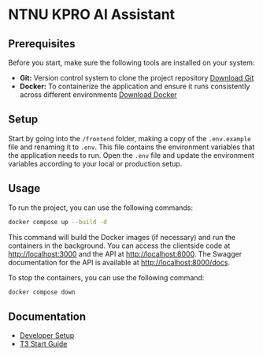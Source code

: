# NTNU KPRO AI Assistant


## Prerequisites
Before you start, make sure the following tools are installed on your system:
- **Git:** Version control system to clone the project repository [Download Git](https://git-scm.com/downloads)
- **Docker:** To containerize the application and ensure it runs consistently across different environments [Download Docker](https://www.docker.com/products/docker-desktop)

## Setup
Start by going into the `/frontend` folder, making a copy of the `.env.example` file and renaming it to `.env`. This file contains the environment variables that the application needs to run. Open the `.env` file and update the environment variables according to your local or production setup.


## Usage
To run the project, you can use the following commands:
```bash
docker compose up --build -d
```
This command will build the Docker images (if necessary) and run the containers in the background. You can access the clientside code at [http://localhost:3000](http://localhost:3000) and the API at [http://localhost:8000](http://localhost:8000). 
The Swagger documentation for the API is available at [http://localhost:8000/docs](http://localhost:8000/docs).

To stop the containers, you can use the following command:
```bash
docker compose down
```

## Documentation
* [Developer Setup](/docs/manuals/developer_setup.md)
* [T3 Start Guide](/docs/manuals/t3_guild.md)